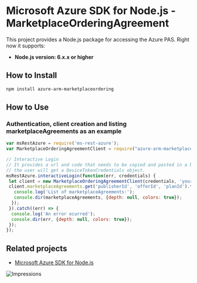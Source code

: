 # Microsoft Azure SDK for Node.js - MarketplaceOrderingAgreement

This project provides a Node.js package for accessing the Azure PAS. Right now it supports:
- **Node.js version: 6.x.x or higher**

## How to Install

```bash
npm install azure-arm-marketplaceordering
```

## How to Use

### Authentication, client creation and listing marketplaceAgreements as an example

 ```javascript
 var msRestAzure = require('ms-rest-azure');
 var MarketplaceOrderingAgreementClient = require("azure-arm-marketplaceordering");
 
 // Interactive Login
 // It provides a url and code that needs to be copied and pasted in a browser and authenticated over there. If successful, 
 // the user will get a DeviceTokenCredentials object.
 msRestAzure.interactiveLogin(function(err, credentials) {
  let client = new MarketplaceOrderingAgreementClient(credentials, 'your-subscription-id');
  client.marketplaceAgreements.get('publisherId', 'offerId', 'planId').then((marketplaceAgreements) => {
    console.log('List of marketplaceAgreements:');
    console.dir(marketplaceAgreements, {depth: null, colors: true});
   });
  }).catch((err) => {
   console.log('An error ocurred');
   console.dir(err, {depth: null, colors: true});
  });
});
```

## Related projects

- [Microsoft Azure SDK for Node.js](https://github.com/Azure/azure-sdk-for-node)


![Impressions](https://azure-sdk-impressions.azurewebsites.net/api/impressions/azure-sdk-for-node%2Flib%2Fservices%2FmarketplaceorderingManagement%2FREADME.png)
